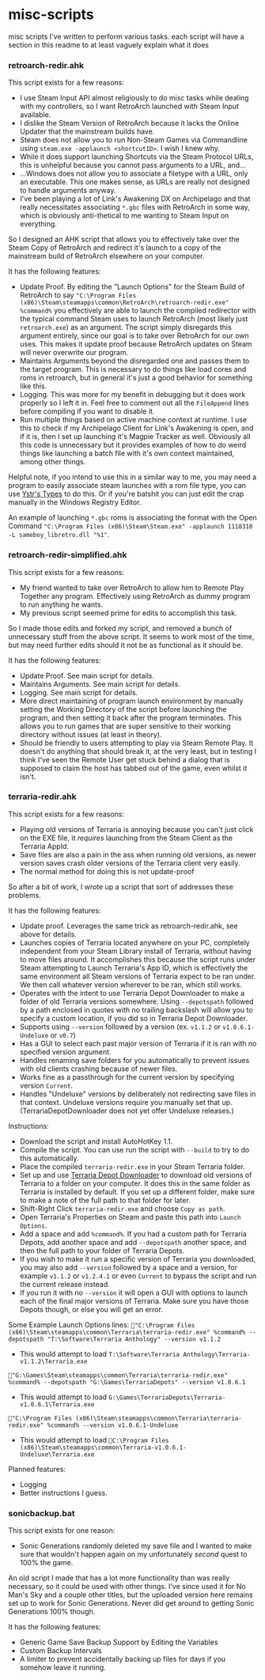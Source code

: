 # misc-scripts
misc scripts I've written to perform various tasks. each script will have a section in this readme to at least vaguely explain what it does
 
### retroarch-redir.ahk
This script exists for a few reasons:
 - I use Steam Input API almost religiously to do misc tasks while dealing with my controllers, so I want RetroArch launched with Steam Input available.
 - I dislike the Steam Version of RetroArch because it lacks the Online Updater that the mainstream builds have.
 - Steam does not allow you to run Non-Steam Games via Commandline using `steam.exe -applaunch <shortcutID>`. I wish I knew why. 
 - While it does support launching Shortcuts via the Steam Protocol URLs, this is unhelpful because you cannot pass arguments to a URL, and...
 - ...Windows does not allow you to associate a filetype with a URL, only an executable. This one makes sense, as URLs are really not designed to handle arguments anyway.
 - I've been playing a lot of Link's Awakening DX on Archipelago and that really necessitates associating `*.gbc` files with RetroArch in some way, which is obviously anti-thetical to me wanting to Steam Input on everything.

So I designed an AHK script that allows you to effectively take over the Steam Copy of RetroArch and redirect it's launch to a copy of the mainstream build of RetroArch elsewhere on your computer.

It has the following features:
 - Update Proof. By editing the "Launch Options" for the Steam Build of RetroArch to say `"C:\Program Files (x86)\Steam\steamapps\common\RetroArch\retroarch-redir.exe" %command%` you effectively are able to launch the compiled redirector with the typical command Steam uses to launch RetroArch (most likely just `retroarch.exe`) as an argument. The script simply disregards this argument entirely, since our goal is to take over RetroArch for our own uses. This makes it update proof because RetroArch updates on Steam will never overwrite our program.
 - Maintains Arguments beyond the disregarded one and passes them to the target program. This is necessary to do things like load cores and roms in retroarch, but in general it's just a good behavior for something like this.
 - Logging. This was more for my benefit in debugging but it does work properly so I left it in. Feel free to comment out all the `FileAppend` lines before compiling if you want to disable it.
 - Run multiple things based on active machine context at runtime. I use this to check if my Archipelago Client for Link's Awakening is open, and if it is, then I set up launching it's Magpie Tracker as well. Obviously all this code is unnecessary but it provides examples of how to do weird things like launching a batch file with it's own context maintained, among other things.
 
Helpful note, if you intend to use this in a similar way to me, you may need a program to easily associate steam launches with a rom file type, you can use [Ystr's Types](https://ystr.github.io/types/) to do this. Or if you're batshit you can just edit the crap manually in the Windows Registry Editor. 

An example of launching `*.gbc` roms is associating the format with the Open Command `"C:\Program Files (x86)\Steam\Steam.exe" -applaunch 1118310 -L sameboy_libretro.dll "%1"`.
 
### retroarch-redir-simplified.ahk
This script exists for a few reasons:
 - My friend wanted to take over RetroArch to allow him to Remote Play Together any program. Effectively using RetroArch as dummy program to run anything he wants.
 - My previous script seemed prime for edits to accomplish this task.
 
So I made those edits and forked my script, and removed a bunch of unnecessary stuff from the above script. It seems to work most of the time, but may need further edits should it not be as functional as it should be.

It has the following features:
 - Update Proof. See main script for details.
 - Maintains Arguments. See main script for details.
 - Logging. See main script for details.
 - More direct maintaining of program launch environment by manually setting the Working Directory of the script before launching the program, and then setting it back after the program terminates. This allows you to run games that are super sensitive to their working directory without issues (at least in theory).
 - Should be friendly to users attempting to play via Steam Remote Play. It doesn't do anything that should break it, at the very least, but in testing I think I've seen the Remote User get stuck behind a dialog that is supposed to claim the host has tabbed out of the game, even whilst it isn't.
 
### terraria-redir.ahk

This script exists for a few reasons:
 - Playing old versions of Terraria is annoying because you can't just click on the EXE file, it *requires* launching from the Steam Client as the Terraria AppId.
 - Save files are also a pain in the ass when running old versions, as newer version saves crash older versions of the Terraria client very easily.
 - The normal method for doing this is not update-proof

So after a bit of work, I wrote up a script that sort of addresses these problems.

It has the following features:
 - Update proof. Leverages the same trick as retroarch-redir.ahk, see above for details.
 - Launches copies of Terraria located anywhere on your PC, completely independent from your Steam Library install of Terraria, without having to move files around. It accomplishes this because the script runs under Steam attempting to Launch Terraria's App ID, which is effectively the same environment all Steam versions of Terraria expect to be ran under. We then call whatever version wherever to be ran, which still works.
 - Operates with the intent to use Terraria Depot Downloader to make a folder of old Terraria versions somewhere. Using `--depotspath` followed by a path enclosed in quotes with no trailing backslash will allow you to specify a custom location, if you did so in Terraria Depot Downloader.
 - Supports using `--version` followed by a version (ex. `v1.1.2` or `v1.0.6.1-Undeluxe` or `v0.7`)
 - Has a GUI to select each past major version of Terraria if it is ran with no specified version argument.
 - Handles renaming save folders for you automatically to prevent issues with old clients crashing because of newer files.
 - Works fine as a passthrough for the current version by specifying version `Current`.
 - Handles "Undeluxe" versions by deliberately not redirecting save files in that context. Undeluxe versions require you manually set that up. (TerrariaDepotDownloader does not yet offer Undeluxe releases.)

Instructions:
 - Download the script and install AutoHotKey 1.1.
 - Compile the script. You can use run the script with `--build` to try to do this automatically.
 - Place the compiled `terraria-redir.exe` in your Steam Terraria folder.
 - Set up and use [Terraria Depot Downloader]([https://github.com/RussDev7/TerrariaDepotDownloader/]) to download old versions of Terraria to a folder on your computer. It does this in the same folder as Terraria is installed by default. If you set up a different folder, make sure to make a note of the full path to that folder for later.
 - Shift-Right Click `terraria-redir.exe` and choose `Copy as path`.
 - Open Terraria's Properties on Steam and paste this path into `Launch Options`.
 - Add a space and add `%command%`. If you had a custom path for Terraria Depots, add another space and add `--depotspath` another space, and then the full path to your folder of Terraria Depots.
 - If you wish to make it run a specific version of Terraria you downloaded, you may also add `--version` followed by a space and a version, for example `v1.1.2` or `v1.2.4.1` or even `Current` to bypass the script and run the current release instead.
 - If you run it with no `--version` it will open a GUI with options to launch each of the final major versions of Terraria. Make sure you have those Depots though, or else you will get an error.
 
Some Example Launch Options lines:
`"C:\Program Files (x86)\Steam\steamapps\common\Terraria\terraria-redir.exe" %command% --depotspath "T:\Software\Terraria Anthology" --version v1.1.2`
 - This would attempt to load `T:\Software\Terraria Anthology\Terraria-v1.1.2\Terraria.exe` 

`"G:\Games\Steam\steamapps\common\Terraria\terraria-redir.exe" %command% --depotspath "G:\Games\TerrariaDepots" --version v1.0.6.1`
 - This would attempt to load `G:\Games\TerrariaDepots\Terraria-v1.0.6.1\Terraria.exe`

`"C:\Program Files (x86)\Steam\steamapps\common\Terraria\terraria-redir.exe" %command% --version v1.0.6.1-Undeluxe`
 - This would attempt to load `C:\Program Files (x86)\Steam\steamapps\common\Terraria-v1.0.6.1-Undeluxe\Terraria.exe`
 
Planned features:
 - Logging
 - Better instructions I guess.
 
### sonicbackup.bat

This script exists for one reason:
 - Sonic Generations randomly deleted my save file and I wanted to make sure that wouldn't happen again on my unfortunately *second* quest to 100% the game.

An old script I made that has a lot more functionality than was really necessary, so it could be used with other things. I've since used it for No Man's Sky and a couple other titles, but the uploaded version here remains set up to work for Sonic Generations. Never did get around to getting Sonic Generations 100% though.

It has the following features:
 - Generic Game Save Backup Support by Editing the Variables
 - Custom Backup Intervals
 - A limiter to prevent accidentally backing up files for days if you somehow leave it running.
 